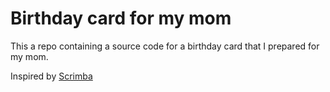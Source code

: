 # Birthday card for my mom

This a repo containing a source code for a birthday card that I prepared for my mom.

Inspired by [Scrimba](https://scrimba.com/)
